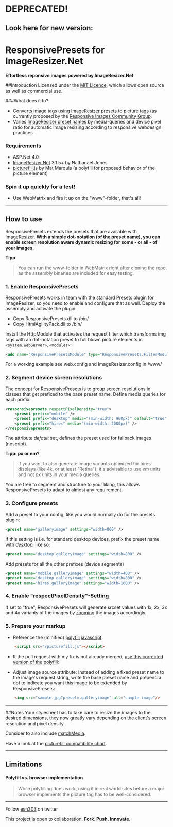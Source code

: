 # DEPRECATED!
## Look here for new version: [](https://github.com/imazen/slimmage)

# ResponsivePresets for ImageResizer.Net
**Effortless reponsive images powered by ImageResizer.Net**


##Introduction
Licensed under the [MIT Licence](http://www.opensource.org/licenses/mit-license.php), which allows open source as well as commercial use.

###What does it to?
* Converts image tags using [ImageResizer presets](http://imageresizing.net/plugins/presets) to picture tags (as currently proposed by the [Responsive Images Community Group](http://www.w3.org/community/respimg/). 
* Varies [ImageResizer preset names](http://imageresizing.net/plugins/presets) by media-queries and device pixel ratio for automatic image resizing according to responsive webdesign practices.


### Requirements
* ASP.Net 4.0
* [ImageResizer.Net](www.imageresizing.net) 3.1.5+ by Nathanael Jones
* [picturefill.js](https://github.com/Wilto/picturefill-proposal) by Mat Marquis (a polyfill for proposed behavior of the picture element)

### Spin it up quickly for a test!
* Use WebMatrix and fire it up on the "www"-folder, that's all!

----

## How to use

ResponsivePresets extends the presets that are available with ImageResizer. **With a simple dot-notation (of the preset name), you can enable screen resolution aware dynamic resizing for some - or all - of your images.**

**Tipp**
>You can run the www-folder in WebMatrix right after cloning the repo, as the assembly binaries are included for easy testing.

### 1. Enable ResponsivePresets

ResponsivePresets works in team with the standard Presets plugin for ImageResizer, so you need to enable and configure that as well. Deploy the assembly and activate the plugin:
* Copy ResponsivePresets.dll to /bin/
* Copy HtmlAgilityPack.dll to /bin/

Install the HttpModule that activates the request filter which transforms img tags with an dot-notation preset to full blown picture elements in `<system.webServer>`, `<modules>`:

```xml
<add name="ResponsivePresetsModule" type="ResponsivePresets.FilterModule.ActivateFilterModule, ResponsivePresets"/>
```

For a working example see web.config and ImageResizer.config in /www/

### 2. Segment device screen resolutions
The concept for ResponsivePresets is to group screen resolutions in classes that get prefixed to the base preset name. Define media queries for each prefix.

```xml
<responsivepresets respectPixelDensity="true">
	<preset prefix="mobile" />
	<preset prefix="desktop" media="(min-width: 960px)" default="true" />
	<preset prefix="hires" media="(min-width: 2000px)" />
</responsivepresets>
```

The attribute *default* set, defines the preset used for fallback images (noscript).

**Tipp: px or em?**
> If you want to also generate image variants optimized for hires-displays (like 4k, or at least "Retina"), it's advisable to use _em_ units and not _px_ units in your media queries.
 
You are free to segment and structure to your liking, this allows ResponsivePresets to adapt to almost any requirement.

### 3. Configure presets
Add a preset to your config, like you would normally do for the presets plugin:
    
```xml
<preset name="galleryimage" settings="width=800" />
```

If this setting is i.e. for standard desktop devices, prefix the preset name with *desktop.* like so:
    
```xml
<preset name="desktop.galleryimage" settings="width=800" />
```

Add presets for all the other prefixes (device segments)
    
```xml
<preset name="mobile.galleryimage" settings="width=400" />
<preset name="desktop.galleryimage" settings="width=800" />
<preset name="hires.galleryimage" settings="width=1600" />
```
### 4. Enable "respectPixelDensity"-Setting
If set to "true", ResponsivePresets will generate srcset values with 1x, 2x, 3x and 4x variants of the images by [zooming](http://imageresizing.net/docs/reference) the images accordingly.


### 5. Prepare your markup
* Reference the (minified) [polyfill javascript](https://github.com/Wilto/picturefill-proposal):

```html
	<script src="/picturefill.js"></script>
```

* If the pull request with my fix is not already merged, [use this corrected version of the polyfill](https://github.com/Wilto/picturefill-proposal/pull/2):

* Adjust image source attribute: Instead of adding a fixed preset name to the image's request string, write the base preset name and prepend a dot to indicate you want this image to be extended by ResponsivePresets:

```html
	<img src="sample.jpg?preset=.galleryimage" alt="sample image"/>
```

----

##Notes
Your stylesheet has to take care to resize the images to the desired dimensions, they now greatly vary depending on the client's screen resolution and pixel density.

Consider to also include [matchMedia](https://github.com/paulirish/matchMedia.js/).

Have a look at the [picturefill compatibility chart](https://github.com/Wilto/picturefill-proposal#support).



----

## Limitations

#### Polyfill vs. browser implementation
>While polyfilling does work, using it in real world sites before a major browser implements the picture tag has to be well-considered.

----

Follow [esn303](https://twitter.com/#!/esn303) on twitter

This project is open to collaboration. **Fork. Push. Innovate.**
